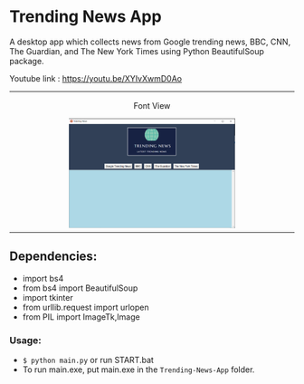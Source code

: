 # Trending News App

A desktop app which collects news from Google trending news, BBC, CNN, The Guardian, and The New York Times using Python BeautifulSoup package.

Youtube link : https://youtu.be/XYIvXwmD0Ao
<br>
<table align="center">
    <tr>
        <td align="center">
         <p>Font View</p>
        <img src="assets/demo1.png" alt="font view" width="60%" height="50%"/>   
        </td>
    </tr>
</table>

## Dependencies:
  * import bs4
  * from bs4 import BeautifulSoup
  * import tkinter
  * from urllib.request import urlopen
  * from PIL import ImageTk,Image

### Usage:
  * ```$ python main.py``` or run START.bat  
  * To run main.exe, put main.exe in the `Trending-News-App` folder.
 
